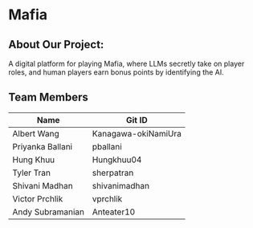 # Mafia

## About Our Project:
A digital platform for playing Mafia, where LLMs secretly take on player roles, and human players earn bonus points by identifying the AI.

## Team Members

| Name                  | Git ID                  |
|-----------------------|-------------------------|
| Albert Wang           | Kanagawa-okiNamiUra     |
| Priyanka Ballani      | pballani                |
| Hung Khuu             | Hungkhuu04              |
| Tyler Tran            | sherpatran              |
| Shivani Madhan        | shivanimadhan           |
| Victor Prchlik        | vprchlik                |
| Andy Subramanian      | Anteater10              |


